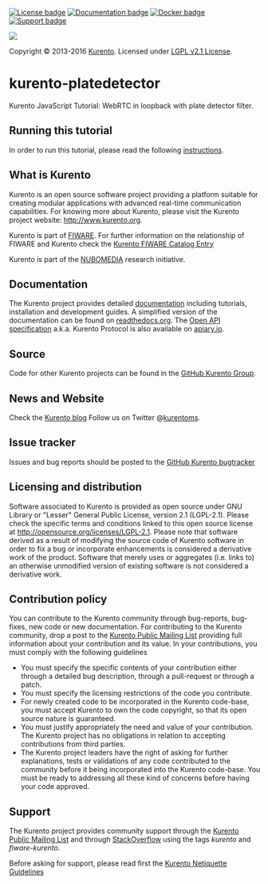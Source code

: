 [![License badge](https://img.shields.io/badge/license-LGPL-blue.svg)](http://www.gnu.org/licenses/lgpl-2.1.html)
[![Documentation badge](https://readthedocs.org/projects/fiware-orion/badge/?version=latest)](http://doc-kurento.readthedocs.org/en/latest/)
[![Docker badge](https://img.shields.io/docker/pulls/fiware/orion.svg)](https://hub.docker.com/r/fiware/stream-oriented-kurento/)
[![Support badge]( https://img.shields.io/badge/support-sof-yellowgreen.svg)](http://stackoverflow.com/questions/tagged/kurento)

[![][KurentoImage]][Kurento]

Copyright © 2013-2016 [Kurento]. Licensed under [LGPL v2.1 License].

kurento-platedetector
=====================

Kurento JavaScript Tutorial: WebRTC in loopback with plate detector filter.

Running this tutorial
---------------------

In order to run this tutorial, please read the following [instructions].

What is Kurento
---------------

Kurento is an open source software project providing a platform suitable
for creating modular applications with advanced real-time communication
capabilities. For knowing more about Kurento, please visit the Kurento
project website: http://www.kurento.org.

Kurento is part of [FIWARE]. For further information on the relationship of
FIWARE and Kurento check the [Kurento FIWARE Catalog Entry]

Kurento is part of the [NUBOMEDIA] research initiative.

Documentation
-------------

The Kurento project provides detailed [documentation] including tutorials,
installation and development guides. A simplified version of the documentation
can be found on [readthedocs.org]. The [Open API specification] a.k.a. Kurento
Protocol is also available on [apiary.io].

Source
------

Code for other Kurento projects can be found in the [GitHub Kurento Group].

News and Website
----------------

Check the [Kurento blog]
Follow us on Twitter @[kurentoms].

Issue tracker
-------------

Issues and bug reports should be posted to the [GitHub Kurento bugtracker]

Licensing and distribution
--------------------------

Software associated to Kurento is provided as open source under GNU Library or
"Lesser" General Public License, version 2.1 (LGPL-2.1). Please check the
specific terms and conditions linked to this open source license at
http://opensource.org/licenses/LGPL-2.1. Please note that software derived as a
result of modifying the source code of Kurento software in order to fix a bug
or incorporate enhancements is considered a derivative work of the product.
Software that merely uses or aggregates (i.e. links to) an otherwise unmodified
version of existing software is not considered a derivative work.

Contribution policy
-------------------

You can contribute to the Kurento community through bug-reports, bug-fixes, new
code or new documentation. For contributing to the Kurento community, drop a
post to the [Kurento Public Mailing List] providing full information about your
contribution and its value. In your contributions, you must comply with the
following guidelines

* You must specify the specific contents of your contribution either through a
  detailed bug description, through a pull-request or through a patch.
* You must specify the licensing restrictions of the code you contribute.
* For newly created code to be incorporated in the Kurento code-base, you must
  accept Kurento to own the code copyright, so that its open source nature is
  guaranteed.
* You must justify appropriately the need and value of your contribution. The
  Kurento project has no obligations in relation to accepting contributions
  from third parties.
* The Kurento project leaders have the right of asking for further
  explanations, tests or validations of any code contributed to the community
  before it being incorporated into the Kurento code-base. You must be ready to
  addressing all these kind of concerns before having your code approved.

Support
-------

The Kurento project provides community support through the  [Kurento Public
Mailing List] and through [StackOverflow] using the tags *kurento* and
*fiware-kurento*.

Before asking for support, please read first the [Kurento Netiquette Guidelines]

[documentation]: http://www.kurento.org/documentation
[FIWARE]: http://www.fiware.org
[GitHub Kurento bugtracker]: https://github.com/Kurento/bugtracker/issues
[GitHub Kurento Group]: https://github.com/kurento
[kurentoms]: http://twitter.com/kurentoms
[Kurento]: http://kurento.org
[Kurento Blog]: http://www.kurento.org/blog
[Kurento FIWARE Catalog Entry]: http://catalogue.fiware.org/enablers/stream-oriented-kurento
[Kurento Netiquette Guidelines]: http://www.kurento.org/blog/kurento-netiquette-guidelines
[Kurento Public Mailing list]: https://groups.google.com/forum/#!forum/kurento
[KurentoImage]: https://secure.gravatar.com/avatar/21a2a12c56b2a91c8918d5779f1778bf?s=120
[LGPL v2.1 License]: http://www.gnu.org/licenses/lgpl-2.1.html
[NUBOMEDIA]: http://www.nubomedia.eu
[StackOverflow]: http://stackoverflow.com/search?q=kurento
[Read-the-docs]: http://read-the-docs.readthedocs.org/
[readthedocs.org]: http://kurento.readthedocs.org/
[Open API specification]: http://kurento.github.io/doc-kurento/
[apiary.io]: http://docs.streamoriented.apiary.io/
[instructions]: http://www.kurento.org/docs/current/tutorials/js/module-platedetector.html

